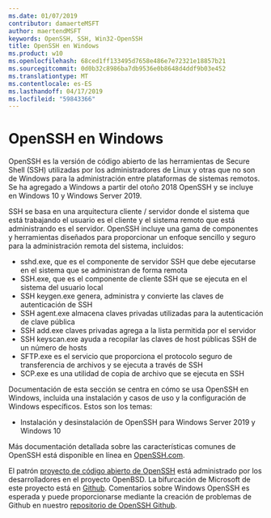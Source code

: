```yaml
---
ms.date: 01/07/2019
contributor: damaerteMSFT
author: maertendMSFT
keywords: OpenSSH, SSH, Win32-OpenSSH
title: OpenSSH en Windows
ms.product: w10
ms.openlocfilehash: 68ced1ff133495d7658e486e7e72321e18857b21
ms.sourcegitcommit: 0d0b32c8986ba7db9536e0b8648d4ddf9b03e452
ms.translationtype: MT
ms.contentlocale: es-ES
ms.lasthandoff: 04/17/2019
ms.locfileid: "59843366"
---
```

# <a name="openssh-in-windows"></a>OpenSSH en Windows

OpenSSH es la versión de código abierto de las herramientas de Secure Shell (SSH) utilizadas por los administradores de Linux y otras que no son de Windows para la administración entre plataformas de sistemas remotos. Se ha agregado a Windows a partir del otoño 2018 OpenSSH y se incluye en Windows 10 y Windows Server 2019. 

SSH se basa en una arquitectura cliente / servidor donde el sistema que está trabajando el usuario es el cliente y el sistema remoto que está administrando es el servidor. OpenSSH incluye una gama de componentes y herramientas diseñados para proporcionar un enfoque sencillo y seguro para la administración remota del sistema, incluidos:

* sshd.exe, que es el componente de servidor SSH que debe ejecutarse en el sistema que se administran de forma remota 
* SSH.exe, que es el componente de cliente SSH que se ejecuta en el sistema del usuario local
* SSH keygen.exe genera, administra y convierte las claves de autenticación de SSH 
* SSH agent.exe almacena claves privadas utilizadas para la autenticación de clave pública
* SSH add.exe claves privadas agrega a la lista permitida por el servidor
* SSH keyscan.exe ayuda a recopilar las claves de host públicas SSH de un número de hosts
* SFTP.exe es el servicio que proporciona el protocolo seguro de transferencia de archivos y se ejecuta a través de SSH
* SCP.exe es una utilidad de copia de archivo que se ejecuta en SSH

Documentación de esta sección se centra en cómo se usa OpenSSH en Windows, incluida una instalación y casos de uso y la configuración de Windows específicos. Estos son los temas:
* Instalación y desinstalación de OpenSSH para Windows Server 2019 y Windows 10

Más documentación detallada sobre las características comunes de OpenSSH está disponible en línea en [OpenSSH.com](https://www.openssh.com/manual.html). 

El patrón [proyecto de código abierto de OpenSSH](https://www.openssh.com) está administrado por los desarrolladores en el proyecto OpenBSD. La bifurcación de Microsoft de este proyecto está en [Github](https://github.com/PowerShell/openssh-portable).
Comentarios sobre Windows OpenSSH es esperada y puede proporcionarse mediante la creación de problemas de Github en nuestro [repositorio de OpenSSH Github](https://github.com/PowerShell/openssh-portable). 
